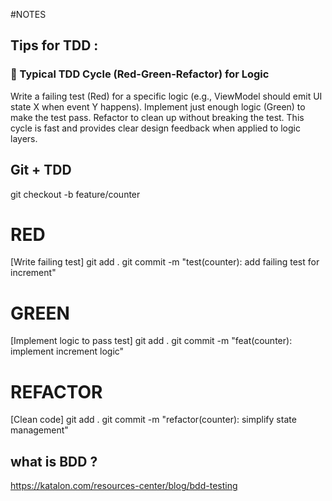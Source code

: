 #NOTES

## Tips for TDD : 
### 🧪 Typical TDD Cycle (Red-Green-Refactor) for Logic
Write a failing test (Red) for a specific logic (e.g., ViewModel should emit UI state X when event Y happens).
Implement just enough logic (Green) to make the test pass.
Refactor to clean up without breaking the test.
This cycle is fast and provides clear design feedback when applied to logic layers.

## Git + TDD
git checkout -b feature/counter

# RED
[Write failing test]
git add .
git commit -m "test(counter): add failing test for increment"

# GREEN
[Implement logic to pass test]
git add .
git commit -m "feat(counter): implement increment logic"

# REFACTOR
[Clean code]
git add .
git commit -m "refactor(counter): simplify state management"

## what is BDD ?
https://katalon.com/resources-center/blog/bdd-testing
